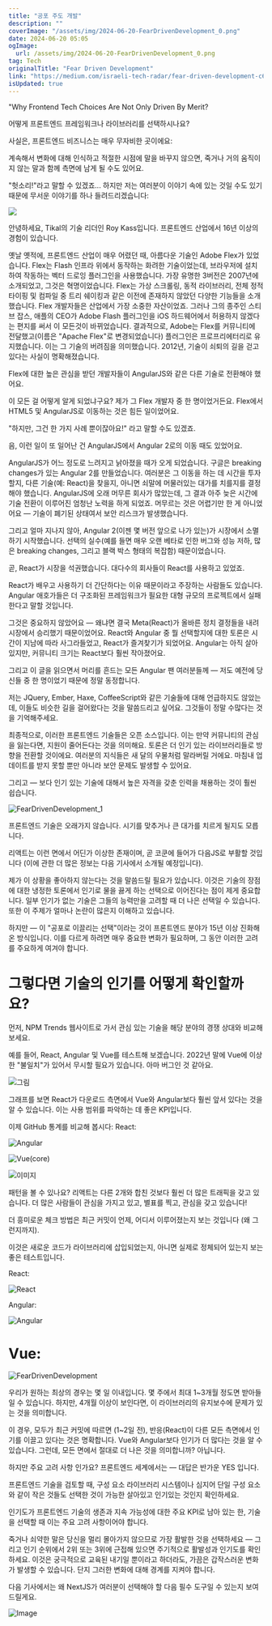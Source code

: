 ```yaml
---
title: "공포 주도 개발"
description: ""
coverImage: "/assets/img/2024-06-20-FearDrivenDevelopment_0.png"
date: 2024-06-20 05:05
ogImage: 
  url: /assets/img/2024-06-20-FearDrivenDevelopment_0.png
tag: Tech
originalTitle: "Fear Driven Development"
link: "https://medium.com/israeli-tech-radar/fear-driven-development-c6b427521f14"
isUpdated: true
---
```





"Why Frontend Tech Choices Are Not Only Driven By Merit?

어떻게 프론트엔드 프레임워크나 라이브러리를 선택하시나요?

사실은, 프론트엔드 비즈니스는 매우 무자비한 곳이에요:

계속해서 변화에 대해 인식하고 적절한 시점에 말을 바꾸지 않으면, 죽거나 거의 움직이지 않는 말과 함께 측면에 남게 될 수도 있어요.

<div class="content-ad"></div>

"헛소리!"라고 말할 수 있겠죠... 하지만 저는 여러분이 이야기 속에 있는 것일 수도 있기 때문에 무서운 이야기를 하나 들려드리겠습니다:

<img src="/assets/img/2024-06-20-FearDrivenDevelopment_0.png" />

안녕하세요, Tikal의 기술 리더인 Roy Kass입니다. 프론트엔드 산업에서 16년 이상의 경험이 있습니다.

옛날 옛적에, 프론트엔드 산업이 매우 어렸던 때, 아름다운 기술인 Adobe Flex가 있었습니다.
Flex는 Flash 인프라 위에서 동작하는 화려한 기술이었는데, 브라우저에 설치하여 작동하는 벡터 드로잉 플러그인을 사용했습니다. 가장 유명한 3버전은 2007년에 소개되었고, 그것은 혁명이었습니다. Flex는 가상 스크롤링, 동적 라이브러리, 전체 정적 타이핑 및 컴파일 중 트리 쉐이킹과 같은 이전에 존재하지 않았던 다양한 기능들을 소개했습니다. Flex 개발자들은 산업에서 가장 소중한 자산이었죠. 그러나 그의 종주인 스티브 잡스, 애플의 CEO가 Adobe Flash 플러그인을 iOS 하드웨어에서 허용하지 않겠다는 편지를 써서 이 모든것이 바뀌었습니다. 결과적으로, Adobe는 Flex를 커뮤니티에 전달했고(이름은 "Apache Flex"로 변경되었습니다) 플러그인은 프로프리에터리로 유지했습니다. 이는 그 기술의 버려짐을 의미했습니다. 2012년, 기술이 쇠퇴의 길을 걷고 있다는 사실이 명확해졌습니다.

<div class="content-ad"></div>

Flex에 대한 높은 관심을 받던 개발자들이 AngularJS와 같은 다른 기술로 전환해야 했어요.

이 모든 걸 어떻게 알게 되었냐구요? 제가 그 Flex 개발자 중 한 명이었거든요. Flex에서 HTML5 및 AngularJS로 이동하는 것은 힘든 일이었어요.

"하지만, 그건 한 가지 사례 뿐이잖아요!" 라고 말할 수도 있겠죠.

음, 이런 일이 또 일어난 건 AngularJS에서 Angular 2로의 이동 때도 있었어요.

<div class="content-ad"></div>

AngularJS가 어느 정도로 느려지고 낡아졌을 때가 오게 되었습니다. 구글은 breaking changes가 있는 Angular 2를 만들었습니다. 여러분은 그 이동을 하는 데 시간을 투자할지, 다른 기술(예: React)을 찾을지, 아니면 쇠말에 머물러있는 대가를 치를지를 결정해야 했습니다.
AngularJS에 오래 머무른 회사가 많았는데, 그 결과 아주 늦은 시간에 기술 전환이 이루어진 엄청난 노력을 하게 되었죠. 머무르는 것은 어렵기만 한 게 아니었어요 — 기술이 폐기된 상태여서 보안 리스크가 발생했습니다.

그리고 얼마 지나지 않아, Angular 2(이젠 몇 버전 앞으로 나가 있는)가 시장에서 소멸하기 시작했습니다. 선택의 실수(예를 들면 매우 오랜 베타로 인한 버그와 성능 저하, 많은 breaking changes, 그리고 블랙 박스 형태의 복잡함) 때문이었습니다.

곧, React가 시장을 석권했습니다. 대다수의 회사들이 React를 사용하고 있었죠.

React가 배우고 사용하기 더 간단하다는 이유 때문이라고 주장하는 사람들도 있습니다. Angular 애호가들은 더 구조화된 프레임워크가 필요한 대형 규모의 프로젝트에서 실패한다고 말할 것입니다.

<div class="content-ad"></div>

그것은 중요하지 않았어요 — 왜냐면 결국 Meta(React)가 올바른 정치 결정들을 내려 시장에서 승리했기 때문이었어요. React와 Angular 중 뭘 선택할지에 대한 토론은 시간이 지남에 따라 사그라들었고, React가 즐겨찾기가 되었어요. Angular는 아직 살아있지만, 커뮤니티 크기는 React보다 훨씬 작아졌어요.

그리고 이 글을 읽으면서 머리를 흔드는 모든 Angular 팬 여러분들께 — 저도 예전에 당신들 중 한 명이었기 때문에 정말 동정합니다.

저는 JQuery, Ember, Haxe, CoffeeScript와 같은 기술들에 대해 언급하지도 않았는데, 이들도 비슷한 길을 걸어왔다는 것을 말씀드리고 싶어요. 그것들이 정말 수많다는 것을 기억해주세요.

최종적으로, 이러한 프론트엔드 기술들은 오픈 소스입니다. 이는 만약 커뮤니티의 관심을 잃는다면, 지원이 줄어든다는 것을 의미해요. 토론은 더 인기 있는 라이브러리들로 방향을 전환할 것이에요. 여러분의 지식들은 새 달의 우물처럼 말라버릴 거에요. 마침내 업데이트를 받지 못할 뿐만 아니라 보안 문제도 발생할 수 있어요.

<div class="content-ad"></div>

그리고 — 보다 인기 있는 기술에 대해서 높은 자격을 갖춘 인력을 채용하는 것이 훨씬 쉽습니다.

![FearDrivenDevelopment_1](/assets/img/2024-06-20-FearDrivenDevelopment_1.png)

프론트엔드 기술은 오래가지 않습니다. 시기를 맞추거나 큰 대가를 치르게 될지도 모릅니다.

리액트는 이런 면에서 어딘가 이상한 존재이며, 곧 코쿤에 들어가 다음JS로 부활할 것입니다 (이에 관한 더 많은 정보는 다음 기사에서 소개될 예정입니다).

<div class="content-ad"></div>

제가 이 상황을 좋아하지 않는다는 것을 말씀드릴 필요가 있습니다. 이것은 기술의 장점에 대한 냉정한 토론에서 인기로 물을 끓게 하는 선택으로 이어진다는 점이 제게 중요합니다. 일부 인기가 없는 기술은 그들의 능력만을 고려할 때 더 나은 선택일 수 있습니다. 또한 이 주제가 얼마나 논란이 많은지 이해하고 있습니다.

하지만 — 이 "공포로 이끌리는 선택"이라는 것이 프론트엔드 분야가 15년 이상 진화해 온 방식입니다. 이를 다르게 하려면 매우 중요한 변화가 필요하며, 그 동안 이러한 고려를 주요하게 여겨야 합니다.

# 그렇다면 기술의 인기를 어떻게 확인할까요?

먼저, NPM Trends 웹사이트로 가서 관심 있는 기술을 해당 분야의 경쟁 상대와 비교해보세요.

<div class="content-ad"></div>

예를 들어, React, Angular 및 Vue를 테스트해 보겠습니다. 2022년 말에 Vue에 이상한 "불일치"가 있어서 무시할 필요가 있습니다. 아마 버그인 것 같아요.

![그림](/assets/img/2024-06-20-FearDrivenDevelopment_2.png)

그래프를 보면 React가 다운로드 측면에서 Vue와 Angular보다 훨씬 앞서 있다는 것을 알 수 있습니다. 이는 사용 범위를 파악하는 데 좋은 KPI입니다.

이제 GitHub 통계를 비교해 봅시다:
React:

<div class="content-ad"></div>


![Angular](/assets/img/2024-06-20-FearDrivenDevelopment_3.png)

![Vue(core)](/assets/img/2024-06-20-FearDrivenDevelopment_4.png)


<div class="content-ad"></div>

![이미지](/assets/img/2024-06-20-FearDrivenDevelopment_5.png)

패턴을 볼 수 있나요?
리액트는 다른 2개와 합친 것보다 훨씬 더 많은 트래픽을 갖고 있습니다. 더 많은 사람들이 관심을 가지고 있고, 별표를 찍고, 관심을 갖고 있습니다!

더 흥미로운 체크 방법은 최근 커밋이 언제, 어디서 이루어졌는지 보는 것입니다 (왜 그런지까지).

이것은 새로운 코드가 라이브러리에 삽입되었는지, 아니면 실제로 정체되어 있는지 보는 좋은 테스트입니다.

<div class="content-ad"></div>

React:

![React](/assets/img/2024-06-20-FearDrivenDevelopment_6.png)

Angular:

![Angular](/assets/img/2024-06-20-FearDrivenDevelopment_7.png)

<div class="content-ad"></div>

# Vue:

![FearDrivenDevelopment](/assets/img/2024-06-20-FearDrivenDevelopment_8.png)

우리가 원하는 최상의 경우는 몇 일 이내입니다. 몇 주에서 최대 1~3개월 정도면 받아들일 수 있습니다. 하지만, 4개월 이상이 보인다면, 이 라이브러리의 유지보수에 문제가 있는 것을 의미합니다.

이 경우, 모두가 최근 커밋에 따르면 (1~2일 전), 반응(React)이 다른 모든 측면에서 인기를 이끌고 있다는 것은 명확합니다. Vue와 Angular보다 인기가 더 많다는 것을 알 수 있습니다.
그런데, 모든 면에서 절대로 더 나은 것을 의미합니까? 아닙니다.

<div class="content-ad"></div>

하지만 주요 고려 사항 인가요? 프론트엔드 세계에서는 — 대답은 반가운 YES 입니다.

프론트엔드 기술을 검토할 때, 구성 요소 라이브러리 시스템이나 심지어 단일 구성 요소와 같이 작은 것들도 선택한 것이 가능한 살아있고 인기있는 것인지 확인하세요.

인기도가 프론트엔드 기술의 생존과 지속 가능성에 대한 주요 KPI로 남아 있는 한, 기술을 선택할 때 이는 주요 고려 사항이어야 합니다.

죽거나 쇠약한 말은 당신을 멀리 몰아가지 않으므로 가장 활발한 것을 선택하세요 — 그리고 인기 순위에서 2위 또는 3위에 근접해 있으면 주기적으로 활발성과 인기도를 확인하세요. 이것은 궁극적으로 교육된 내기일 뿐이라고 하더라도, 가끔은 갑작스러운 변화가 발생할 수 있습니다. 단지 그러한 변화에 대해 경계를 지켜야 합니다.

<div class="content-ad"></div>

다음 기사에서는 왜 NextJS가 여러분이 선택해야 할 다음 필수 도구일 수 있는지 보여드릴게요.

![Image](/assets/img/2024-06-20-FearDrivenDevelopment_9.png)